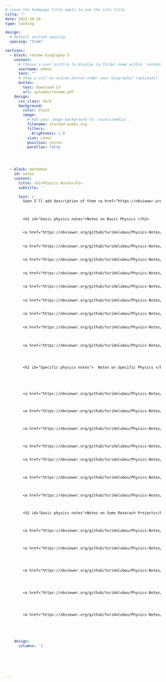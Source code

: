 ```yaml
---
# Leave the homepage title empty to use the site title
title: ""
date: 2022-10-24
type: landing

design:
  # Default section spacing
  spacing: "3rem"

sections:
  - block: resume-biography-3
    content:
      # Choose a user profile to display (a folder name within `content/authors/`)
      username: admin
      text: ""
      # Show a call-to-action button under your biography? (optional)
      button:
        text: Download CV
        url: uploads/resume.pdf
    design:
      css_class: dark
      background:
        color: black
        image:
          # Add your image background to `assets/media/`.
          filename: stacked-peaks.svg
          filters:
            brightness: 1.0
          size: cover
          position: center
          parallax: false



          
  - block: markdown
    id: notes
    content:
      title: <h1>Physics Notes</h1>
      subtitle: ''

      text: |-    
        Soon I'll add description of them <a href="https://nbviewer.org/github/YuriHolubeu/Physics-Notes/blob/main/basic%20physics/idea-of-notes.pdf" target="_blank">here</a>.


      
        <h2 id="basic physics notes">Notes on Basic Physics </h2>


        <a href="https://nbviewer.org/github/YuriHolubeu/Physics-Notes/blob/main/basic%20physics/%E2%96%A0%20%20mechanics.pdf" target="_blank">mechanics</a>
        
        
        <a href="https://nbviewer.org/github/YuriHolubeu/Physics-Notes/blob/main/basic%20physics/◊%20%20field%20theory.pdf" target="_blank">field theory</a>


        <a href="https://nbviewer.org/github/YuriHolubeu/Physics-Notes/blob/main/basic%20physics/◊%20%20gravity.pdf" target="_blank">gravity</a>
        
        
        <a href="https://nbviewer.org/github/YuriHolubeu/Physics-Notes/blob/main/basic%20physics/●%20%20quantum%20mechanics.pdf" target="_blank">quantum mechanics</a>


        <a href="https://nbviewer.org/github/YuriHolubeu/Physics-Notes/blob/main/basic%20physics/◘%20quantum%20field%20theory.pdf" target="_blank">quantum field theory</a>
        
        
        <a href="https://nbviewer.org/github/YuriHolubeu/Physics-Notes/blob/main/basic%20physics/☐%20%20statistical%20physics.pdf" target="_blank">statistical physics</a>


        <a href="https://nbviewer.org/github/YuriHolubeu/Physics-Notes/blob/main/basic%20physics/☼%20kinetics.pdf" target="_blank">kinetics</a>
        
        
        <a href="https://nbviewer.org/github/YuriHolubeu/Physics-Notes/blob/main/basic%20physics/♣%20%20electrodynamics.pdf" target="_blank">electrodynamics</a>

        
        
        <a href="https://nbviewer.org/github/YuriHolubeu/Physics-Notes/blob/main/basic%20physics/☕%20continuum%20mechanics.pdf" target="_blank">continuum mechanics</a>




        <h2 id="Specific physics notes">  Notes on Specific Physics </h2>





        <a href="https://nbviewer.org/github/YuriHolubeu/Physics-Notes/blob/main/specific%20physics/◊%20cosmology.pdf" target="_blank">cosmology</a>



        <a href="https://nbviewer.org/github/YuriHolubeu/Physics-Notes/blob/main/specific%20physics/●%20quantum%20information%20theory.pdf" target="_blank">quantum information theory</a>



        <a href="https://nbviewer.org/github/YuriHolubeu/Physics-Notes/blob/main/specific%20physics/☐%20thermodynamics.pdf" target="_blank">thermodynamics</a>



        <a href="https://nbviewer.org/github/YuriHolubeu/Physics-Notes/blob/main/specific%20physics/♣%20magnetism.pdf" target="_blank">magnetism</a>


        <a href="https://nbviewer.org/github/YuriHolubeu/Physics-Notes/blob/main/specific%20physics/♣%20optics.pdf" target="_blank">optics</a>
        


        <a href="https://nbviewer.org/github/YuriHolubeu/Physics-Notes/blob/main/specific%20physics/♣%20superconductivity.pdf" target="_blank">superconductivity</a>
        


        <a href="https://nbviewer.org/github/YuriHolubeu/Physics-Notes/blob/main/specific%20physics/❁%20special%20field%20and%20gravity%20theories.pdf" target="_blank">special field and gravity theories</a>
        


        <h2 id="basic physics notes">Notes on Some Reserach Projects</h2>



        <a href="https://nbviewer.org/github/YuriHolubeu/Physics-Notes/blob/main/some%20projects/◊%20gravitational%20lensing.pdf" target="_blank">gravitational lensing</a>



        <a href="https://nbviewer.org/github/YuriHolubeu/Physics-Notes/blob/main/some%20projects/◊%20gravitational%20waves.pdf" target="_blank">gravitational waves</a>
        



        <a href="https://nbviewer.org/github/YuriHolubeu/Physics-Notes/blob/main/some%20projects/◘%20waveguide%20QED.pdf" target="_blank">waveguide QED</a>
        



        <a href="https://nbviewer.org/github/YuriHolubeu/Physics-Notes/blob/main/some%20projects/☐%20electronic%20properties%20of%201D%20and%202D%20materials.pdf" target="_blank">electronic properties of 1D and 2D materials</a>
        



        <a href="https://nbviewer.org/github/YuriHolubeu/Physics-Notes/blob/main/some%20projects/duality%20in%20special%20field%20theories.pdf" target="_blank">duality in special field theories</a>
        




    design:
      columns: '1'






---
```





